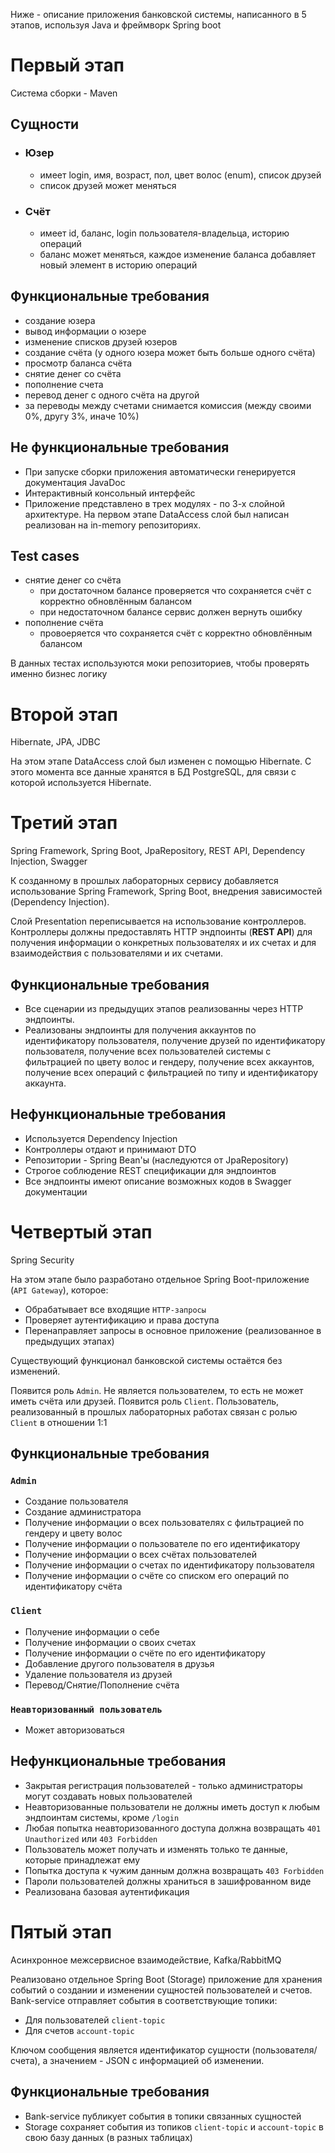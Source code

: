 Ниже - описание приложения банковской системы, написанного в 5 этапов, используя Java и фреймворк Spring boot

# Первый этап

Система сборки - Maven

## Сущности

- ### Юзер
  - имеет login, имя, возраст, пол, цвет волос (enum), список друзей
  - список друзей может меняться
- ### Счёт
  - имеет id, баланс, login пользователя-владельца, историю операций
  - баланс может меняться, каждое изменение баланса добавляет новый элемент в историю операций

## Функциональные требования

- создание юзера
- вывод информации о юзере
- изменение списков друзей юзеров
- создание счёта (у одного юзера может быть больше одного счёта)
- просмотр баланса счёта
- снятие денег со счёта
- пополнение счета
- перевод денег с одного счёта на другой
- за переводы между счетами снимается комиссия (между своими 0%, другу 3%, иначе 10%)

## Не функциональные требования

- При запуске сборки приложения автоматически генерируется документация JavaDoc
- Интерактивный консольный интерфейс
- Приложение представлено в трех модулях - по 3-х слойной архитектуре. На первом этапе DataAccess слой был написан реализован на in-memory репозиториях.

## Test cases

- снятие денег со счёта
    - при достаточном балансе проверяется что сохраняется счёт с корректно обновлённым балансом
    - при недостаточном балансе сервис должен вернуть ошибку
- пополнение счёта
    - провоеряется что сохраняется счёт с корректно обновлённым балансом

В данных тестах используются моки репозиториев, чтобы проверять именно бизнес логику

# Второй этап

Hibernate, JPA, JDBC

На этом этапе DataAccess слой был изменен с помощью Hibernate. С этого момента все данные хранятся в БД PostgreSQL, для связи с которой используется Hibernate.

# Третий этап

Spring Framework, Spring Boot, JpaRepository, REST API, Dependency Injection, Swagger

К созданному в прошлых лабораторных сервису добавляется использование Spring Framework, Spring Boot, внедрения зависимостей (Dependency Injection).

Слой Presentation переписывается на использование контроллеров. Контроллеры должны предоставлять HTTP эндпоинты (**REST API**) для получения информации о конкретных пользователях и их счетах и для взаимодействия с пользователями и их счетами. 

## Функциональные требования

- Все сценарии из предыдущих этапов реализованны через HTTP эндпоинты.
- Реализованы эндпоинты для получения аккаунтов по идентификатору пользователя, получение друзей по идентификатору пользователя, получение всех пользователей системы с фильтрацией по цвету волос и гендеру, получение всех аккаунтов, получение всех операций с фильтрацией по типу и идентификатору аккаунта.

## Нефункциональные требования

- Используется Dependency Injection
- Контроллеры отдают и принимают DTO
- Репозитории - Spring Bean'ы (наследуются от JpaRepository)
- Строгое соблюдение REST спецификации для эндпоинтов
- Все эндпоинты имеют описание возможных кодов в Swagger документации

# Четвертый этап

Spring Security

На этом этапе было разработано отдельное Spring Boot-приложение (`API Gateway`), которое:
 - Обрабатывает все входящие `HTTP-запросы`
 - Проверяет аутентификацию и права доступа
 - Перенаправляет запросы в основное приложение (реализованное в предыдущих этапах)

Существующий функционал банковской системы остаётся без изменений.

Появится роль `Admin`. Не является пользователем, то есть не может иметь счёта или друзей.
Появится роль `Client`. Пользователь, реализованный в прошлых лабораторных работах связан с ролью `Client` в отношении 1:1

## Функциональные требования
### `Admin`
- Создание пользователя
- Создание администратора
- Получение информации о всех пользователях с фильтрацией по гендеру и цвету волос 
- Получение информации о пользователе по его идентификатору
- Получение информации о всех счётах пользователей
- Получение информации о счетах по идентификатору пользователя
- Получение информации о счёте со списком его операций по идентификатору счёта

### `Client`
- Получение информации о себе
- Получение информации о своих счетах
- Получение информации о счёте по его идентификатору
- Добавление другого пользователя в друзья
- Удаление пользователя из друзей
- Перевод/Снятие/Пополнение счёта

### `Неавторизованный пользователь`
- Может авторизоваться

## Нефункциональные требования
- Закрытая регистрация пользователей - только администраторы могут создавать новых пользователей
- Неавторизованные пользователи не должны иметь доступ к любым эндпоинтам системы, кроме `/login`
- Любая попытка неавторизованного доступа должна возвращать `401 Unauthorized` или `403 Forbidden`
- Пользователь может получать и изменять только те данные, которые принадлежат ему
- Попытка доступа к чужим данным должна возвращать `403 Forbidden`
- Пароли пользователей должны храниться в зашифрованном виде
- Реализована базовая аутентификация

# Пятый этап

Асинхронное межсервисное взаимодействие, Kafka/RabbitMQ

Реализовано отдельное Spring Boot (Storage) приложение для хранения событий о создании и изменении сущностей пользователей и счетов. Bank-service отправляет события в соответствующие топики:  
- Для пользователей `client-topic`  
- Для счетов `account-topic`  

Ключом сообщения является идентификатор сущности (пользователя/счета), а значением - JSON с информацией об изменении.  

## Функциональные требования

- Bank-service публикует события в топики связанных сущностей
- Storage сохраняет события из топиков `client-topic` и `account-topic` в свою базу данных (в разных таблицах)
